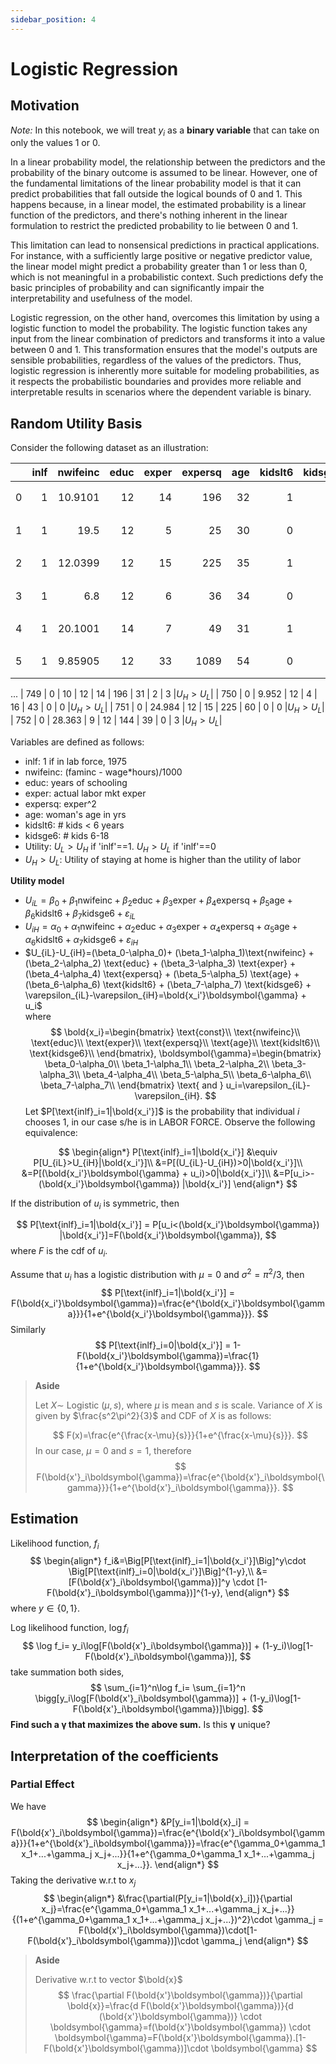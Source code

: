 ```yaml
---
sidebar_position: 4
---
```

# Logistic Regression

## Motivation
*Note:* In this notebook, we will treat $y_i$​ as a **binary variable** that can take on only the values 1 or 0.

<div style={{ textAlign: 'justify' }}>
In a linear probability model, the relationship between the predictors and the probability of the binary outcome is assumed to be linear. However, one of the fundamental limitations of the linear probability model is that it can predict probabilities that fall outside the logical bounds of 0 and 1. This happens because, in a linear model, the estimated probability is a linear function of the predictors, and there's nothing inherent in the linear formulation to restrict the predicted probability to lie between 0 and 1.

This limitation can lead to nonsensical predictions in practical applications. For instance, with a sufficiently large positive or negative predictor value, the linear model might predict a probability greater than 1 or less than 0, which is not meaningful in a probabilistic context. Such predictions defy the basic principles of probability and can significantly impair the interpretability and usefulness of the model.

Logistic regression, on the other hand, overcomes this limitation by using a logistic function to model the probability. The logistic function takes any input from the linear combination of predictors and transforms it into a value between 0 and 1. This transformation ensures that the model's outputs are sensible probabilities, regardless of the values of the predictors. Thus, logistic regression is inherently more suitable for modeling probabilities, as it respects the probabilistic boundaries and provides more reliable and interpretable results in scenarios where the dependent variable is binary.
</div>

## Random Utility Basis

Consider the following dataset as an illustration:

|     |   inlf |   nwifeinc |   educ |   exper |   expersq |   age |   kidslt6 |   kidsge6 | Utility |
|----:|-------:|-----------:|-------:|--------:|----------:|------:|----------:|----------:|--------:|
|   0 |      1 | 10.9101    |     12 |      14 |       196 |    32 |         1 |         0 |$U_L>U_H$|
|   1 |      1 | 19.5       |     12 |       5 |        25 |    30 |         0 |         2 |$U_L>U_H$|
|   2 |      1 | 12.0399    |     12 |      15 |       225 |    35 |         1 |         3 |$U_L>U_H$|
|   3 |      1 |  6.8       |     12 |       6 |        36 |    34 |         0 |         3 |$U_L>U_H$|
|   4 |      1 | 20.1001    |     14 |       7 |        49 |    31 |         1 |         2 |$U_L>U_H$|
|   5 |      1 |  9.85905   |     12 |      33 |      1089 |    54 |         0 |         0 |$U_L>U_H$|
...
| 749 |      0 | 10         |     12 |      14 |       196 |    31 |         2 |         3 |$U_H>U_L$|
| 750 |      0 |  9.952     |     12 |       4 |        16 |    43 |         0 |         0 |$U_H>U_L$|
| 751 |      0 | 24.984     |     12 |      15 |       225 |    60 |         0 |         0 |$U_H>U_L$|
| 752 |      0 | 28.363     |      9 |      12 |       144 |    39 |         0 |         3 |$U_H>U_L$|

Variables are defined as follows:
* inlf: 1 if in lab force, 1975
* nwifeinc: (faminc - wage*hours)/1000
* educ: years of schooling
* exper: actual labor mkt exper
* expersq: exper^2
* age: woman's age in yrs
* kidslt6: # kids < 6 years
* kidsge6: # kids 6-18
* Utility: $U_L>U_H$ if 'inlf'==1. $U_H>U_L$ if 'inlf'==0
* $U_H>U_L$: Utility of staying at home is higher than the utility of labor

**Utility model**
* $U_{iL} = \beta_0 +  \beta_1\text{nwifeinc} + \beta_2 \text{educ} + \beta_3 \text{exper} + \beta_4 \text{expersq} + \beta_5 \text{age} + \beta_6 \text{kidslt6} + \beta_7 \text{kidsge6} + \varepsilon_{iL}$
* $U_{iH} = \alpha_0 +  \alpha_1\text{nwifeinc} + \alpha_2 \text{educ} + \alpha_3 \text{exper} + \alpha_4 \text{expersq} + \alpha_5 \text{age} + \alpha_6 \text{kidslt6} + \alpha_7 \text{kidsge6} + \varepsilon_{iH}$
* $U_{iL}-U_{iH}=(\beta_0-\alpha_0)+  (\beta_1-\alpha_1)\text{nwifeinc} + (\beta_2-\alpha_2) \text{educ} + (\beta_3-\alpha_3) \text{exper} + (\beta_4-\alpha_4) \text{expersq} + (\beta_5-\alpha_5) \text{age} + (\beta_6-\alpha_6) \text{kidslt6} + (\beta_7-\alpha_7) \text{kidsge6} + \varepsilon_{iL}-\varepsilon_{iH}=\bold{x_i'}\boldsymbol{\gamma} + u_i$  
where  
$$
\bold{x_i}=\begin{bmatrix}
\text{const}\\
\text{nwifeinc}\\
\text{educ}\\
\text{exper}\\
\text{expersq}\\
\text{age}\\
\text{kidslt6}\\
\text{kidsge6}\\
\end{bmatrix},
\boldsymbol{\gamma}=\begin{bmatrix}
\beta_0-\alpha_0\\
\beta_1-\alpha_1\\
\beta_2-\alpha_2\\
\beta_3-\alpha_3\\
\beta_4-\alpha_4\\
\beta_5-\alpha_5\\
\beta_6-\alpha_6\\
\beta_7-\alpha_7\\
\end{bmatrix} \text{ and } u_i=\varepsilon_{iL}-\varepsilon_{iH}.
$$
Let $P[\text{inlf}_i=1|\bold{x_i'}]$ is the probability that individual $i$ chooses $1$, in our case s/he is in LABOR FORCE. Observe the following equivalence:

$$
\begin{align*}
P[\text{inlf}_i=1|\bold{x_i'}] &\equiv P[U_{iL}>U_{iH}|\bold{x_i'}]\\
&=P[(U_{iL}-U_{iH})>0|\bold{x_i'}]\\
&=P[(\bold{x_i'}\boldsymbol{\gamma} + u_i)>0|\bold{x_i'}]\\
&=P[u_i>-(\bold{x_i'}\boldsymbol{\gamma}) |\bold{x_i'}]
\end{align*}
$$

If the distribution of $u_i$ is symmetric, then

$$
P[\text{inlf}_i=1|\bold{x_i'}] = P[u_i<(\bold{x_i'}\boldsymbol{\gamma}) |\bold{x_i'}]=F(\bold{x_i'}\boldsymbol{\gamma}),
$$
where $F$ is the cdf of $u_i.$

Assume that $u_i$ has a logistic distribution with $\mu=0$ and $\sigma^2=\pi^2/3$, then
$$
P[\text{inlf}_i=1|\bold{x_i'}] = F(\bold{x_i'}\boldsymbol{\gamma})=\frac{e^{\bold{x_i'}\boldsymbol{\gamma}}}{1+e^{\bold{x_i'}\boldsymbol{\gamma}}}.
$$
Similarly
$$
P[\text{inlf}_i=0|\bold{x_i'}] = 1-F(\bold{x_i'}\boldsymbol{\gamma})=\frac{1}{1+e^{\bold{x_i'}\boldsymbol{\gamma}}}.
$$
>**Aside**
>
> Let $X\sim$ Logistic $(\mu,s)$, where $\mu$ is mean and $s$ is scale. Variance of $X$ is given by $\frac{s^2\pi^2}{3}$ and CDF of $X$ is as follows:
>
>$$
>F(x)=\frac{e^{\frac{x-\mu}{s}}}{1+e^{\frac{x-\mu}{s}}}.
>$$
>In our case, $\mu=0$ and $s=1$, therefore
>$$
>F(\bold{x'}_i\boldsymbol{\gamma})=\frac{e^{\bold{x'}_i\boldsymbol{\gamma}}}{1+e^{\bold{x'}_i\boldsymbol{\gamma}}}.
>$$

## Estimation

Likelihood function, $f_i$
$$
\begin{align*}
f_i&=\Big[P[\text{inlf}_i=1|\bold{x_i'}]\Big]^y\cdot \Big[P[\text{inlf}_i=0|\bold{x_i'}]\Big]^{1-y},\\
&= [F(\bold{x'}_i\boldsymbol{\gamma})]^y \cdot [1- F(\bold{x'}_i\boldsymbol{\gamma})]^{1-y},  
\end{align*}
$$
where $y\in\{0,1\}$.

Log likelihood function, $\log f_i$
$$
\log f_i= y_i\log[F(\bold{x'}_i\boldsymbol{\gamma})] + (1-y_i)\log[1- F(\bold{x'}_i\boldsymbol{\gamma})],
$$
take summation both sides,
$$
\sum_{i=1}^n\log f_i= \sum_{i=1}^n \bigg[y_i\log[F(\bold{x'}_i\boldsymbol{\gamma})] + (1-y_i)\log[1- F(\bold{x'}_i\boldsymbol{\gamma})]\bigg].
$$
**Find such a $\boldsymbol{\gamma}$ that maximizes the above sum.** Is this $\boldsymbol{\gamma}$ unique?

## Interpretation of the coefficients

### Partial Effect
We have
$$
\begin{align*}
&P[y_i=1|\bold{x}_i] = F(\bold{x'}_i\boldsymbol{\gamma})=\frac{e^{\bold{x'}_i\boldsymbol{\gamma}}}{1+e^{\bold{x'}_i\boldsymbol{\gamma}}}=\frac{e^{\gamma_0+\gamma_1 x_1+...+\gamma_j x_j+...}}{1+e^{\gamma_0+\gamma_1 x_1+...+\gamma_j x_j+...}}.
\end{align*}
$$
Taking the derivative w.r.t to $x_j$
$$
\begin{align*}
&\frac{\partial(P[y_i=1|\bold{x}_i])}{\partial x_j}=\frac{e^{\gamma_0+\gamma_1 x_1+...+\gamma_j x_j+...}}{(1+e^{\gamma_0+\gamma_1 x_1+...+\gamma_j x_j+...})^2}\cdot \gamma_j = F(\bold{x'}_i\boldsymbol{\gamma})\cdot[1-F(\bold{x'}_i\boldsymbol{\gamma})]\cdot \gamma_j
\end{align*}
$$
>**Aside**
>
>Derivative w.r.t to vector $\bold{x}$
>$$
>\frac{\partial F(\bold{x'}\boldsymbol{\gamma})}{\partial \bold{x}}=\frac{d F(\bold{x'}\boldsymbol{\gamma})}{d (\bold{x'}\boldsymbol{\gamma})} \cdot \boldsymbol{\gamma}=f(\bold{x'}\boldsymbol{\gamma}) \cdot \boldsymbol{\gamma}=F(\bold{x'}\boldsymbol{\gamma}).[1-F(\bold{x'}\boldsymbol{\gamma})]\cdot \boldsymbol{\gamma}
>$$

